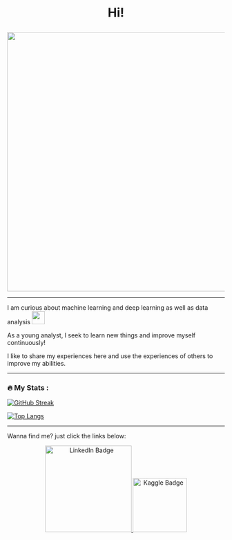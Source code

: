 <h1 align="center">
  
  Hi! 
  
</h1>

<div align="center">

  <img src="[https://camo.githubusercontent.com/40165a147c3dcea0fa1db780bb533fc5f98546ccfb9d5d05ddb2f429277f5348/68747470733a2f2f616e616c7974696373696e6469616d61672e636f6d2f77702d636f6e74656e742f75706c6f6164732f323031382f31322f646576656c6f7065722d6472696262626c652e676966](https://drive.google.com/file/d/1rb32yTv__TJ15HYwyYSpJ0qByow_bNZN/view?usp=sharing)" width="600" height=auto/>
  
</div>

---

I am curious about machine learning and deep learning as well as data analysis <img src="https://media.giphy.com/media/WUlplcMpOCEmTGBtBW/giphy.gif" width="30">

As a young analyst, I seek to learn new things and improve myself continuously!

I like to share my experiences here and use the experiences of others to improve my abilities.

---

### :fire: My Stats :

[![GitHub Streak](http://github-readme-streak-stats.herokuapp.com?user=AmirRezaei-2023&theme=dark&background=000000)](https://git.io/streak-stats)

[![Top Langs](https://github-readme-stats.vercel.app/api/top-langs/?username=AmirRezaei-2023)](https://github.com/anuraghazra/github-readme-stats)


---

Wanna find me? just click the links below:

<div id="badges" align="center">
  <a href="https://www.linkedin.com/in/amir-rezaei-tehranuniversity">
        <img src="https://www.logo.wine/a/logo/LinkedIn/LinkedIn-Logo.wine.svg" alt="LinkedIn Badge"
          width="200" height=auto/>
    </a>
  <a href="https://www.kaggle.com/amirrezaei97">
        <img src="https://icons.iconarchive.com/icons/simpleicons-team/simple/256/kaggle-icon.png" alt="Kaggle Badge"
           width="125" height=auto/>
  </a>
</div>
<div id="profile" align="center">
          <img src="https://komarev.com/ghpvc/?username=AmirRezaei-2023&style=flat-square&color=blue" alt=""/>
</div>


